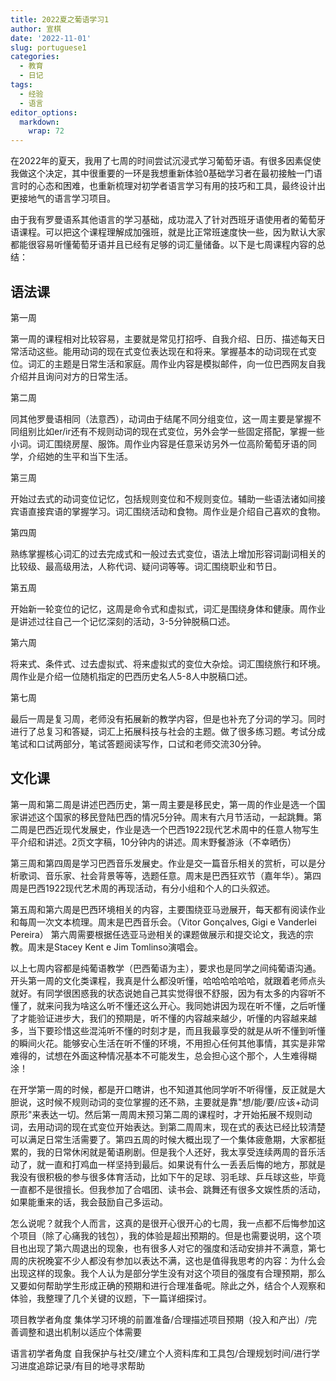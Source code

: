 ```yaml
---
title: 2022夏之葡语学习1
author: 宣棋
date: '2022-11-01'
slug: portuguese1
categories:
  - 教育
  - 日记
tags:
  - 经验
  - 语言
editor_options: 
  markdown: 
    wrap: 72
---
```


在2022年的夏天，我用了七周的时间尝试沉浸式学习葡萄牙语。有很多因素促使我做这个决定，其中很重要的一环是我想重新体验0基础学习者在最初接触一门语言时的心态和困难，也重新梳理对初学者语言学习有用的技巧和工具，最终设计出更接地气的语言学习项目。

由于我有罗曼语系其他语言的学习基础，成功混入了针对西班牙语使用者的葡萄牙语课程。可以把这个课程理解成加强班，就是比正常班速度快一些，因为默认大家都能很容易听懂葡萄牙语并且已经有足够的词汇量储备。以下是七周课程内容的总结：

## 语法课 

第一周

第一周的课程相对比较容易，主要就是常见打招呼、自我介绍、日历、描述每天日常活动这些。能用动词的现在式变位表达现在和将来。掌握基本的动词现在式变位。词汇的主题是日常生活和家庭。周作业内容是模拟邮件，向一位巴西网友自我介绍并且询问对方的日常生活。

第二周

同其他罗曼语相同（法意西），动词由于结尾不同分组变位，这一周主要是掌握不同组别比如er/ir还有不规则动词的现在式变位，另外会学一些固定搭配，掌握一些小词。词汇围绕房屋、服饰。周作业内容是任意采访另外一位高阶葡萄牙语的同学，介绍她的生平和当下生活。

第三周

开始过去式的动词变位记忆，包括规则变位和不规则变位。辅助一些语法诸如间接宾语直接宾语的掌握学习。词汇围绕活动和食物。周作业是介绍自己喜欢的食物。

第四周

熟练掌握核心词汇的过去完成式和一般过去式变位，语法上增加形容词副词相关的比较级、最高级用法，人称代词、疑问词等等。词汇围绕职业和节日。

第五周

开始新一轮变位的记忆，这周是命令式和虚拟式，词汇是围绕身体和健康。周作业是讲述过往自己一个记忆深刻的活动，3-5分钟脱稿口述。

第六周

将来式、条件式、过去虚拟式、将来虚拟式的变位大杂烩。词汇围绕旅行和环境。周作业是介绍一位随机指定的巴西历史名人5-8人中脱稿口述。

第七周

最后一周是复习周，老师没有拓展新的教学内容，但是也补充了分词的学习。同时进行了总复习和答疑，词汇上拓展科技与社会的主题。做了很多练习题。考试分成笔试和口试两部分，笔试答题阅读写作，口试和老师交流30分钟。

## 文化课

第一周和第二周是讲述巴西历史，第一周主要是移民史，第一周的作业是选一个国家讲述这个国家的移民登陆巴西的情况5分钟。周末有六月节活动，一起跳舞。第二周是巴西近现代发展史，作业是选一个巴西1922现代艺术周中的任意人物写生平介绍和讲述。2页文字稿，10分钟内的讲述。周末野餐游泳（不幸晒伤）

第三周和第四周是学习巴西音乐发展史。作业是交一篇音乐相关的赏析，可以是分析歌词、音乐家、社会背景等等，选题任意。周末是巴西狂欢节（嘉年华）。第四周是巴西1922现代艺术周的再现活动，有分小组和个人的口头叙述。

第五周和第六周是巴西环境相关的内容，主要围绕亚马逊展开，每天都有阅读作业和每周一次文本梳理。周末是巴西音乐会。（Vitor
Gonçalves, Gigi e Vanderlei Pereira）
第六周需要根据任选亚马逊相关的课题做展示和提交论文，我选的宗教。周末是Stacey
Kent e Jim Tomlinso演唱会。

以上七周内容都是纯葡语教学（巴西葡语为主），要求也是同学之间纯葡语沟通。开头第一周的文化类课程，我真是什么都没听懂，哈哈哈哈哈哈，就跟着老师点头就好。有同学很困惑我的状态说她自己其实觉得很不舒服，因为有太多的内容听不懂了，就来问我为啥这么听不懂还这么开心。我同她讲因为现在听不懂，之后听懂了才能验证进步大，我们的预期是，听不懂的内容越来越少，听懂的内容越来越多，当下要珍惜这些混沌听不懂的时刻才是，而且我最享受的就是从听不懂到听懂的瞬间火花。能够安心生活在听不懂的环境，不用担心任何其他事情，其实是非常难得的，试想在外面这种情况基本不可能发生，总会担心这个那个，人生难得糊涂！

在开学第一周的时候，都是开口瞎讲，也不知道其他同学听不听得懂，反正就是大胆说，这时候不规则动词的变位掌握的还不熟，主要就是靠"想/能/要/应该+动词原形"来表达一切。然后第一周周末预习第二周的课程时，才开始拓展不规则动词，去用动词的现在式变位开始表达。到第二周周末，现在式的表达已经比较清楚可以满足日常生活需要了。第四五周的时候大概出现了一个集体疲惫期，大家都挺累的，我的日常休闲就是葡语刷剧。但是我个人还好，我太享受连续两周的音乐活动了，就一直和打鸡血一样坚持到最后。如果说有什么一丢丢后悔的地方，那就是我没有很积极的参与很多体育活动，比如下午的足球、羽毛球、乒乓球这些，毕竟一直都不是很擅长。但我参加了合唱团、读书会、跳舞还有很多文娱性质的活动，如果能重来的话，我会鼓励自己多运动。

怎么说呢？就我个人而言，这真的是很开心很开心的七周，我一点都不后悔参加这个项目（除了心痛我的钱包），我的体验是超出预期的。但是也需要说明，这个项目也出现了第六周退出的现象，也有很多人对它的强度和活动安排并不满意，第七周的庆祝晚宴不少人都没有参加以表达不满，这也是值得我思考的内容：为什么会出现这样的现象。我个人认为是部分学生没有对这个项目的强度有合理预期，那么又要如何帮助学生形成正确的预期和进行合理准备呢。除此之外，结合个人观察和体验，我整理了几个关键的议题，下一篇详细探讨。

项目教学者角度
集体学习环境的前置准备/合理描述项目预期（投入和产出）/完善调整和退出机制以适应个体需要

语言初学者角度
自我保护与社交/建立个人资料库和工具包/合理规划时间/进行学习进度追踪记录/有目的地寻求帮助
